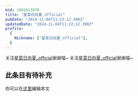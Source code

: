 ```yaml
---
mid: 1802613870
title: "星菜日向夏_official"
pubDate: "2024-11-04T11:22:12.390Z"
updatedDate: "2024-11-04T11:22:12.390Z"
profile:
  {
    Nickname: ["星菜日向夏_official"],
  }
---
```


关注[星菜日向夏_official](https://space.bilibili.com/1802613870)谢谢喵~ 关注[星菜日向夏_official](https://space.bilibili.com/1802613870)谢谢喵~

## 此条目有待补充
你可以在[这里](https://github.com/Yuhanawa/VTuber.ICU/edit/master/src/content/v/星菜日向夏_official/index.md)编辑本文
